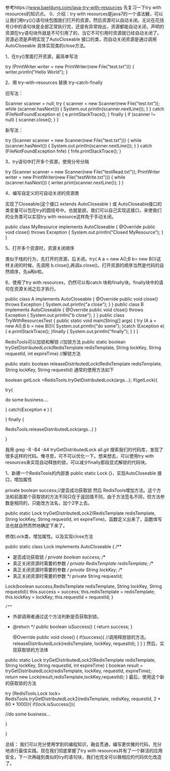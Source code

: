 参考https://www.baeldung.com/java-try-with-resources
先复习一下try with resources的知识点。
0、介绍：try with resources是java7的一个语法糖，可以让我们用try(){}语句块包围我们打开的资源，然后资源可以自动关闭。无论在花括号{}中的语句块是全部正常执行完，还是有异常抛出，资源都能自动关闭，声明的资源在try语句块外就是不可引用了的，当它不可引用时资源就已经自动关闭了。资源必须是声明实现了AutoCloseable 接口的类，而自动关闭资源是通过调用 AutoCloseable 具体实现类的close方法。

1、在try()里面打开资源，最简单写法

try (PrintWriter writer = new PrintWriter(new File("test.txt"))) {
    writer.println("Hello World");
}

2、用 try-with-resources 替换 try–catch-finally 

旧写法：

Scanner scanner = null;
try {
    scanner = new Scanner(new File("test.txt"));
    while (scanner.hasNext()) {
        System.out.println(scanner.nextLine());
    }
} catch (FileNotFoundException e) {
    e.printStackTrace();
} finally {
    if (scanner != null) {
        scanner.close();
    }
}

新写法：

try (Scanner scanner = new Scanner(new File("test.txt"))) {
    while (scanner.hasNext()) {
        System.out.println(scanner.nextLine());
    }
} catch (FileNotFoundException fnfe) {
    fnfe.printStackTrace();
}

3、try语句中打开多个资源，使用分号分隔

try (Scanner scanner = new Scanner(new File("testRead.txt"));
    PrintWriter writer = new PrintWriter(new File("testWrite.txt"))) {
    while (scanner.hasNext()) {
    writer.print(scanner.nextLine());
    }
}

4、编写自定义的可自动关闭的资源类

实现了Closeable(这个接口 extends AutoCloseable ) 或 AutoCloseable接口的类变量可以包在try的圆括号中。也就是説，我们可以自己实现这接口，来使我们的业务类可以实现try with resource这样免于手动关闭。

public class MyResource implements AutoCloseable {
    @Override
    public void close() throws Exception {
        System.out.println("Closed MyResource");
    }
}

5、打开多个资源时，资源关闭顺序

类似于栈的行为，先打开的资源，后关闭。try( A a = new A();B b= new B())这样关闭的时候，先调用 b.close(),再调a.close()。打开资源的顺序当然是代码的自然顺序，先a再b啦。

6、使用了try with resources，仍然可以有catch 块和finally块。finally块中的语句在资源关闭之后才执行。

public class A implements AutoCloseable {
    @Override
 public void close() throws Exception {
        System.out.println("a close");
 }
}
public class B implements AutoCloseable {
    @Override
 public void close() throws Exception {
        System.out.println("b close");
 }
}
public class TryWithResourcesTest {
    public static void main(String[] args) {
        try (A a = new A();B b = new B()){
            System.out.println("do some");
 }catch (Exception e){
            e.printStackTrace();
 }finally {
            System.out.println("finally");
 }
    }
}


RedisTools可以加锁和解锁
//加锁方法
public static boolean tryGetDistributedLock(RedisTemplate redisTemplate, String lockKey, String requestId, int expireTime)
//解锁方法

public static boolean releaseDistributedLock(RedisTemplate redisTemplate, String lockKey, String requestId)
通常的使用方法如下 

boolean getLock =RedisTools.tryGetDistributedLock(args...);
if(getLock){

try{

do some business....

} catch(Exception e ) {

} finally {

RedisTools.releaseDistributedLock(args...)
}

}

我用 grep -R -B4 -A4  tryGetDistributedLock  all.git 搜索我们的代码库，发现了很多这样的代码。俺寻思，可不可以优化一下。想来想去，可以使用try with resources来实现自动释放的锁，可以减少finally那段显式解锁的代码块。

1、新建一个RedisTools的内部类 public static Lock {}，实现AutoCloseable 接口，增加属性 

private boolean success;//是否成功获取锁
然后 RedisTools增加方法。这个方法和前面那个获取锁的方法不同只在于返回值不同，由于方法签名不同，但方法参数是相同的，只能改方法名，加个2字上去。

public static Lock tryGetDistributedLock2(RedisTemplate redisTemplate, String lockKey, String requestId, int expireTime)。函数定义出来了，函数体写法也就自然而然地确定下来了。

修改Lock类，增加属性。以及实现close方法

public static class Lock implements AutoCloseable {
    /**
 * 是否成功获取锁
 */
 private boolean success;
 /**
 * 真正关闭资源时需要的参数
 */
 private RedisTemplate redisTemplate;
 /**
 * 真正关闭资源时需要的参数
 */
 private String lockKey;
 /**
 * 真正关闭资源时需要的参数
 */
 private String requestId;

 Lock(boolean success,RedisTemplate redisTemplate, String lockKey, String requestId){
        this.success = success;
 this.redisTemplate = redisTemplate;
 this.lockKey = lockKey;
 this.requestId = requestId;
 }

    /**
 * 外部调用者通过这个方法判断是否获取到锁。
 * @return
 */
 public boolean isSuccess() {
        return success;
 }

    @Override
 public void close() {
        if(success){
            //调用释放锁的方法。
 releaseDistributedLock(redisTemplate, lockKey, requestId);
 }
    }
}
然后，实现获取锁的方法体

public static Lock tryGetDistributedLock2(RedisTemplate redisTemplate, String lockKey, String requestId, int expireTime) {
    boolean result = tryGetDistributedLock(redisTemplate, lockKey, requestId, expireTime);
 return new Lock(result,redisTemplate,lockKey,requestId);
}
最后，使用这个新的获取锁的方法

try (RedisTools.Lock lock= RedisTools.tryGetDistributedLock2(redisTemplate, redisKey, requestId, 2 * 60 * 1000)){
if(lock.isSuccess()){

//do some business...

}

}



总结： 我们可以充分使用学到的编程知识，融会贯通，编写更优雅的代码，充分地进行最佳实践。现在我们彻底掌握了try with resources并有了一个鲜活的应用安全，下一次再碰到类似的try的语句块，我们也完全可以做相应的代码优化改造了。




